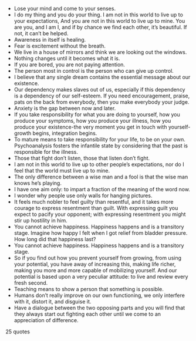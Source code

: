  - Lose your mind and come to your senses.
 - I do my thing and you do your thing. I am not in this world to live up to your expectations, And you are not in this world to live up to mine. You are you, and I am I, and if by chance we find each other, it’s beautiful. If not, it can’t be helped.
 - Awareness in itself is healing.
 - Fear is excitement without the breath.
 - We live in a house of mirrors and think we are looking out the windows.
 - Nothing changes until it becomes what it is.
 - If you are bored, you are not paying attention.
 - The person most in control is the person who can give up control.
 - I believe that any single dream contains the essential message about our existence.
 - Our dependency makes slaves out of us, especially if this dependency is a dependency of our self-esteem. If you need encouragement, praise, pats on the back from everybody, then you make everybody your judge.
 - Anxiety is the gap between now and later.
 - If you take responsibility for what you are doing to yourself, how you produce your symptoms, how you produce your illness, how you produce your existence-the very moment you get in touch with yourself-growth begins, integration begins.
 - To mature means to take responsibility for your life, to be on your own. Psychoanalysis fosters the infantile state by considering that the past is responsible for the illness.
 - Those that fight don’t listen, those that listen don’t fight.
 - I am not in this world to live up to other people’s expectations, nor do I feel that the world must live up to mine.
 - The only difference between a wise man and a fool is that the wise man knows he’s playing.
 - I have one aim only: to impart a fraction of the meaning of the word now.
 - I wonder why people use only walls for hanging pictures.
 - It feels much nobler to feel guilty than resentful, and it takes more courage to express resentment than guilt. With expressing guilt you expect to pacify your opponent; with expressing resentment you might stir up hostility in him.
 - You cannot achieve happiness. Happiness happens and is a transitory stage. Imagine how happy I felt when I got relief from bladder pressure. How long did that happiness last?
 - You cannot achieve happiness. Happiness happens and is a transitory stage.
 - So if you find out how you prevent yourself from growing, from using your potential, you have away of increasing this, making life richer, making you more and more capable of mobilizing yourself. And our potential is based upon a very peculiar attitude: to live and review every fresh second.
 - Teaching means to show a person that something is possible.
 - Humans don’t really improve on our own functioning, we only interfere with it, distort it, and disguise it.
 - Have a dialogue between the two opposing parts and you will find that they always start out fighting each other until we come to an appreciation of difference.

25 quotes